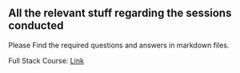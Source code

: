 ## All the relevant stuff regarding the sessions conducted

Please Find the required questions and answers in markdown files.

Full Stack Course: [Link](https://fullstackopen.com/en/)
